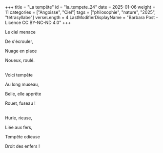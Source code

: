 +++
title = "La tempête"
id = "la_tempete_24"
date = 2025-01-06
weight = 11
categories = ["Angoisse", "Ciel"]
tags = ["philosophie", "nature", "2025", "tétrasyllabe"]
verseLength = 4
LastModifierDisplayName = "Barbara Post - Licence CC BY-NC-ND 4.0"
+++

Le ciel menace

De s'écrouler,

Nuage en place

Noueux, roulé.

 \
Voici tempête

Au long museau,

Belle, elle apprête

Rouet, fuseau !

 \
Hurle, rieuse,

Liée aux fers,

Tempête odieuse

Droit des enfers !
